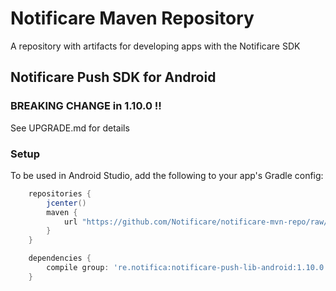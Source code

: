 # Notificare Maven Repository

A repository with artifacts for developing apps with the Notificare SDK

## Notificare Push SDK for Android

### BREAKING CHANGE in 1.10.0 !!

See UPGRADE.md for details

### Setup

To be used in Android Studio, add the following to your app's Gradle config:

```groovy
    repositories {
        jcenter()
        maven {
            url "https://github.com/Notificare/notificare-mvn-repo/raw/master/releases"
        }
    }

    dependencies {
        compile group: 're.notifica:notificare-push-lib-android:1.10.0'
    }
```

